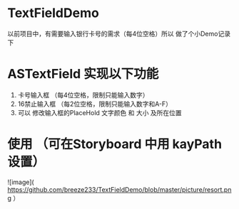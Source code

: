 # TextFieldDemo

以前项目中，有需要输入银行卡号的需求（每4位空格）所以 做了个小Demo记录下 

# ASTextField 实现以下功能 
  1. 卡号输入框 （每4位空格，限制只能输入数字）
  2. 16禁止输入框 （每2位空格，限制只能输入数字和A-F）
  3. 可以 修改输入框的PlaceHold 文字颜色 和 大小 及所在位置
  
# 使用 （可在Storyboard 中用 kayPath 设置）
  ![image]( https://github.com/breeze233/TextFieldDemo/blob/master/picture/resort.png ）
